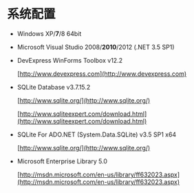 系统配置
=========

* Windows XP/**7**/8 64bit

* Microsoft Visual Studio 2008/**2010**/2012 (.NET 3.5 SP1)

* DevExpress WinForms Toolbox v12.2

	[http://www.devexpress.com](http://www.devexpress.com)

* SQLite Database v3.7.15.2

	[http://www.sqlite.org/](http://www.sqlite.org/) 

	[http://www.sqliteexpert.com/download.html](http://www.sqliteexpert.com/download.html)

* SQLite For ADO.NET (System.Data.SQLite) v3.5 SP1 x64

	[http://www.sqlite.org/](http://www.sqlite.org/)

* Microsoft Enterprise Library 5.0

	[http://msdn.microsoft.com/en-us/library/ff632023.aspx](http://msdn.microsoft.com/en-us/library/ff632023.aspx)

